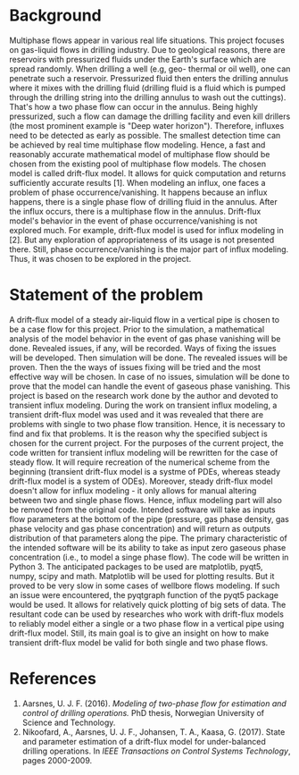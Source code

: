 # **Background**

   Multiphase flows appear in various real life situations. This project focuses
on gas-liquid flows in drilling industry.
   Due to geological reasons, there are reservoirs with pressurized fluids under
the Earth's surface which are spread randomly. When drilling a well (e.g, geo-
thermal or oil well), one can penetrate such a reservoir. Pressurized fluid then
enters the drilling annulus where it mixes with the drilling fluid (drilling
fluid is a fluid which is pumped through the drilling string into the drilling
annulus to wash out the cuttings). That's how a two phase flow can occur in the
annulus. Being highly pressurized, such a flow can damage the drilling facility
and even kill drillers (the most prominent example is "Deep water horizon").
   Therefore, influxes need to be detected as early as possible. The smallest
detection time can be achieved by real time multiphase flow modeling. Hence, a
fast and reasonably accurate mathematical model of multiphase flow should be
chosen from the existing pool of multiphase flow models. The chosen model is
called drift-flux model. It allows for quick computation and returns
sufficiently accurate results [1].
   When modeling an influx, one faces a problem of phase occurrence/vanishing.
It happens because an influx happens, there is a single phase flow of drilling fluid in the annulus. After
the influx occurs, there is a multiphase flow in the annulus.
   Drift-flux model's behavior in the event of phase occurrence/vanishing is not
explored much. For example, drift-flux model is used for influx modeling in [2].
But any exploration of appropriateness of its usage is not presented there.
Still, phase occurrence/vanishing  is the major part of influx modeling. Thus,
it was chosen to be explored in the project.

# **Statement of the problem**

   A drift-flux model of a steady air-liquid flow in a vertical pipe is chosen
to be a case flow for this project.
   Prior to the simulation, a mathematical
analysis of the model behavior in the event of gas phase vanishing will be done.
Revealed issues, if any, will be recorded. Ways of fixing the issues will be
developed.
   Then simulation will be done. The revealed issues will be proven. Then the
the ways of issues fixing will be tried and the most effective way will be
chosen. In case of no issues, simulation will be done to prove that the model
can handle the event of gaseous phase vanishing.
   This project is based on the research work done by the author and devoted to
transient influx modeling. During the work on transient influx modeling, a
transient drift-flux model was used and it was revealed that there are problems
with single to two phase flow transition. Hence, it is necessary to find and fix
that problems. It is the reason why the specified subject is chosen for the
current project.
   For the purposes of the current project, the code written for transient influx modeling will be rewritten for the case of steady flow. It will require
recreation of the numerical scheme from the beginning (transient drift-flux
model is a systme of PDEs, whereas steady drift-flux model is a system of ODEs).
Moreover, steady drift-flux model doesn't allow for influx modeling - it only
allows for manual altering between two and single phase flows. Hence, influx
modeling part will also be removed from the original code.
   Intended software will take as inputs flow parameters at the bottom of the
pipe (pressure, gas phase density, gas phase velocity and gas phase
concentration) and will return as outputs distribution of that parameters along
the pipe.
   The primary characteristic of the intended software will be its ability to
take as input zero gaseous phase concentration (i.e., to model a singe phase
flow).
   The code will be written in Python 3. The anticipated packages to be used are
matplotlib, pyqt5, numpy, scipy and math. Matplotlib will be used for plotting
results. But it proved to be very slow in some cases of wellbore flows modeling.
If such an issue were encountered, the pyqtgraph function of the pyqt5 package
would be used. It allows for relatively quick plotting of big sets of data.
   The resultant code can be used by researches who work with drift-flux models
to reliably model either a single or a two phase flow in a vertical pipe using
drift-flux model. Still, its main goal is to give an insight on how to make
transient drift-flux model be valid for both single and two phase flows.

# **References**
1. Aarsnes, U. J. F. (2016). *Modeling of two-phase flow for estimation and
   control of drilling operations.* PhD thesis, Norwegian University of Science
   and Technology.​
2. Nikoofard, A., Aarsnes, U. J. F., Johansen, T. A., Kaasa, G. (2017). State
   and parameter estimation of a drift-flux model for under-balanced drilling
   operations. In *IEEE Transactions on Control Systems Technology*,
   pages 2000-2009.
